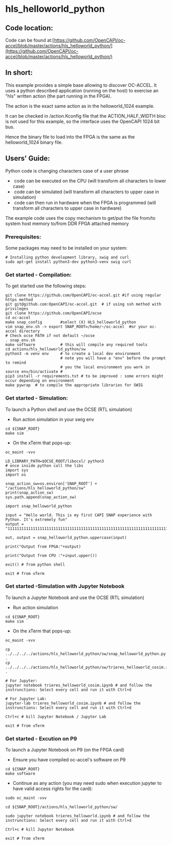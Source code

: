 # hls_helloworld_python
## Code location:

Code can be found at:[https://github.com/OpenCAPI/oc-accel/blob/master/actions/hls_helloworld_python/](https://github.com/OpenCAPI/oc-accel/blob/master/actions/hls_helloworld_python/) 

## In short:

This example provides a simple base allowing to discover OC-ACCEL. It uses a python described application (running on the host) to exercise an "hls" written action (the part running in the FPGA).

The action is the exact same action as in the helloworld_1024 example.

It can be checked in /action.Kconfig file that the ACTION_HALF_WIDTH bloc is not used for this example, so the interface uses the OpenCAPI 1024 bit bus.

Hence the binary file to load into the FPGA is the same as the helloworld_1024 binary file.

## Users' Guide:

Python code is changing characters case of a user phrase

- ​	code can be executed on the CPU (will transform all characters to lower case)
- ​    code can be simulated (will transform all characters to upper case in simulation)
- ​    code can then run in hardware when the FPGA is programmed (will transform all characters to upper case in hardware)

The example code uses the copy mechanism to get/put the file from/to system host memory to/from DDR FPGA attached memory

### Prerequisites:

Some packages may need to be installed on your system:

```
# Installing python development library, swig and curl
sudo apt-get install python3-dev python3-venv swig curl
```

### Get started - Compilation:

To get started use the following steps:

```
git clone https://github.com/OpenCAPI/oc-accel.git #if using regular https method
git git@github.com:OpenCAPI/oc-accel.git  # if using ssh method with privileges
git clone https://github.com/OpenCAPI/ocse
cd oc-accel
make snap_config        #select (X) HLS_helloworld_python 
vim snap_env.sh -> export SNAP_ROOT=/home/~/oc-accel  #or your oc-accel directory
# Check ocse PATH if not default ~/ocse
. snap_env.sh
make software           # this will compile any required tools
cd actions/hls_helloworld_python/sw
python3 -m venv env     # to create a local dev environment
                        # note you will have a "env" before the prompt to remind
                        # you the local environment you work in
source env/bin/activate # 
pip3 install -r requirements.txt # to be improved : some errors might occur depending on environment
make pywrap  # to compile the appropriate libraries for SWIG
```

### Get started - Simulation:

To launch a Python shell and use the OCSE (RTL simulation)

- Run action simulation in your swig env

```
cd ${SNAP_ROOT}
make sim 
```

- On the xTerm that pops-up:

```
oc_maint -vvv

LD_LIBRARY_PATH=$OCSE_ROOT/libocxl/ python3
# once inside python call the libs
import sys
import os

snap_action_sw=os.environ['SNAP_ROOT'] + "/actions/hls_helloworld_python/sw"
print(snap_action_sw)
sys.path.append(snap_action_sw)

import snap_helloworld_python
 
input = "Hello world. This is my first CAPI SNAP experience with Python. It's extremely fun"
output = "11111111111111111111111111111111111111111111111111111111111111111111111111111111111111"

out, output = snap_helloworld_python.uppercase(input)

print("Output from FPGA:"+output)

print("Output from CPU :"+input.upper())

exit() # from python shell

exit # from xTerm
```

### 

### Get started -Simulation with Jupyter Notebook

To launch a Jupyter Notebook and use the OCSE (RTL simulation)

- Run action simulation

```
cd ${SNAP_ROOT}
make sim 
```

- On the xTerm that pops-up:

```
oc_maint -vvv

cp ../../../../actions/hls_helloworld_python/sw/snap_helloworld_python.py .
cp ../../../../actions/hls_helloworld_python/sw/trieres_helloworld_cosim.ipynb .

# For Jupyter:
jupyter notebook trieres_helloworld_cosim.ipynb # and follow the instrunctions: Select every cell and run it with Ctrl+d

# For Jupyter Lab:
jupyter-lab trieres_helloworld_cosim.ipynb # and follow the instrunctions: Select every cell and run it with Ctrl+d

Ctrl+c # kill Jupyter Notebook / Jupyter Lab

exit # from xTerm
```

### 

### Get started - Excution on P9

To launch a Jupyter Notebook on P9 (on the FPGA card)

- Ensure you have compiled oc-accel's software on P9

```
cd ${SNAP_ROOT}
make software
```

- Continue as any action (you may need sudo when execution jupyter to have valid access rights for the card):

```
sudo oc_maint -vvv

cd ${SNAP_ROOT}/actions/hls_helloworld_python/sw/

sudo jupyter notebook trieres_helloworld.ipynb # and follow the instrunctions: Select every cell and run it with Ctrl+d

Ctrl+c # kill Jupyter Notebook

exit # from xTerm
```